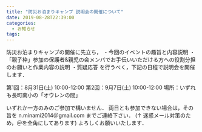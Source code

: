 ```yaml
---
title: "防災お泊まりキャンプ 説明会の開催について"
date: 2019-08-28T22:39:00
categories:
  - お知らせ
tags:
---
```

防災お泊まりキャンプの開催に先立ち，
・今回のイベントの趣旨と内容説明
・「親子枠」参加の保護者&親児の会メンバでお手伝いいただける方への役割分担のお願いと作業内容の説明
・質疑応答
を行うべく，下記の日程で説明会を開催します．

第1回：8月31日(土) 10:00-12:00
第2回：9月7日(土) 10:00-12:00
場所：いずれも長町南小の「オウレンの間」

いずれか一方のみのご参加で構いません．
両日とも参加できない場合は，その旨を n.minami2014＠gmail.com までご連絡下さい．
(↑ 迷惑メール対策のため，＠を全角にしてあります)
よろしくお願いいたします．
